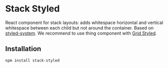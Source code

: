 # Stack Styled

React component for stack layouts: adds whitespace horizontal and vertical whitespace between each child but not around the container. Based on [styled-system](https://jxnblk.com/styled-system/table). We recommend to use thing component with [Grid Styled](https://jxnblk.com/grid-styled/).

## Installation

```bash
npm install stack-styled
```

